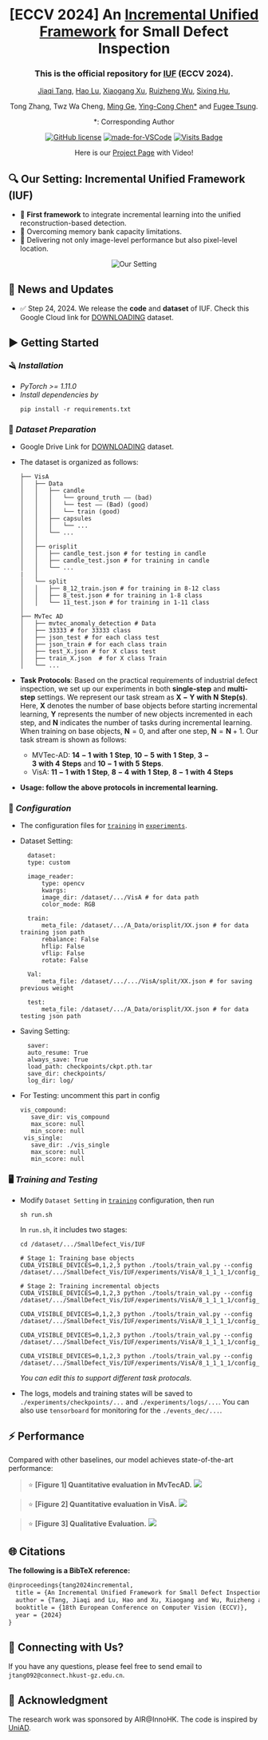 <div align="center">

# [ECCV 2024] An [Incremental Unified Framework](https://link.springer.com/chapter/10.1007/978-3-031-72751-1_18) for Small Defect Inspection

### This is the official repository for [IUF](https://link.springer.com/chapter/10.1007/978-3-031-72751-1_18) (ECCV 2024).

[Jiaqi Tang](https://jqt.me/), [Hao Lu](https://scholar.google.com/citations?user=OrbGCGkAAAAJ&hl=zh-CN), [Xiaogang Xu](https://xuxiaogang.com/), [Ruizheng Wu](https://scholar.google.com/citations?user=OOagpAcAAAAJ&hl=en), [Sixing Hu](https://david-husx.github.io/), 

Tong Zhang, Twz Wa Cheng, [Ming Ge](https://www.linkedin.com/in/ming-ge-7817242a/?originalSubdomain=hk), [Ying-Cong Chen*](https://www.yingcong.me/) and [Fugee Tsung](https://ieda.ust.hk/dfaculty/tsung/).

*: Corresponding Author

[![GitHub license](https://img.shields.io/github/license/Naereen/StrapDown.js.svg)](https://github.com/jqtangust/IUF/blob/master/LICENSE) [![made-for-VSCode](https://img.shields.io/badge/Made%20for-VSCode-1f425f.svg)](https://code.visualstudio.com/) [![Visits Badge](https://badges.strrl.dev/visits/jqtangust/IUF)](https://badges.strrl.dev)

Here is our [Project Page](https://jqt.me/_IUF_/) with Video!

</div>

## 🔍 **Our Setting:** Incremental Unified Framework (IUF)
- 🚩 **First framework** to integrate incremental learning into the unified reconstruction-based detection.
- 🚩 Overcoming memory bank capacity limitations.
- 🚩 Delivering not only image-level performance but also pixel-level location.

<div align="center">
  <img src="imgs/setting.png" alt="Our Setting">
</div>



## 📢 **News and Updates**

- ✅ Step 24, 2024. We release the **code** and **dataset** of IUF. Check this Google Cloud link for [DOWNLOADING](https://drive.google.com/file/d/1jh9BPRN-YWxEU5OOSeds4jecYIbLc6zS/view?pli=1) dataset.


## ▶️ **Getting Started**

<!-- 1. [Installation](#installation)
2. [Dataset](#dataset)
3. [Configuration](#configuration)
5. [Testing](#Testing)
4. [Training](#Training) -->

### 🪒 *Installation*
- *PyTorch >= 1.11.0*
- *Install dependencies by*
    ```
    pip install -r requirements.txt
    ```


### 💾 *Dataset Preparation*

- Google Drive Link for [DOWNLOADING](https://drive.google.com/file/d/1jh9BPRN-YWxEU5OOSeds4jecYIbLc6zS/view?pli=1) dataset.
- The dataset is organized as follows:

    ```
    ├── VisA
    │   ├── Data
    │   │   ├── candle
    │   │   │   └── ground_truth —— (bad)
    │   │   │   └── test —— (Bad) (good)
    │   │   │   └── train (good)
    │   │   ├── capsules
    │   │   │   └── ...
    │   │   └── ...
    │   │   
    │   ├── orisplit
    │   │   ├── candle_test.json # for testing in candle 
    │   │   ├── candle_test.json # for training in candle 
    │   │   └── ...
    |   │
    │   └── split
    │   │   ├── 8_12_train.json # for training in 8-12 class 
    │   │   ├── 8_test.json # for training in 1-8 class 
    │   │   └── 11_test.json # for training in 1-11 class 
    │
    ├── MvTec AD
    │   ├── mvtec_anomaly_detection # Data
    │   ├── 33333 # for 33333 class
    │   ├── json_test # for each class test
    │   ├── json_train # for each class train
    │   ├── test_X.json # for X class test
    │   ├── train_X.json  # for X class Train
    │   └── ...
    ```

- **Task Protocols**: Based on the practical requirements of industrial defect inspection, we set up our experiments in both **single-step** and **multi-step** settings. 
    We represent our task stream as $\mathbf{X - Y \ with \ N \ Step(s)}$. Here, $\mathbf{X}$ denotes the number of base objects before starting incremental learning, $\mathbf{Y}$ represents the number of new objects incremented in each step, and $\mathbf{N}$ indicates the number of tasks during incremental learning. When training on base objects, $\mathbf{N} = 0$, and after one step, $\mathbf{N} = \mathbf{N} + 1$. Our task stream is shown as follows:
    - MVTec-AD: $\mathbf{14-1\ with \ 1\ Step}$, $\mathbf{10-5\ with \ 1\ Step}$, $\mathbf{3 - 3\ with \ 4\ Steps}$ and $\mathbf{10-1\ with \ 5\ Steps}$.
    - VisA: $\mathbf{11-1\ with \ 1\ Step}$, $\mathbf{8-4\ with \ 1\ Step}$, $\mathbf{8-1\ with \ 4\ Steps}$
  
- **Usage: follow the above protocols in incremental learning.**

### 🔨 *Configuration*

- The configuration files for [`training`](/dataset/ruizhengwu/SmallDefect_Vis/IUF/experiments/VisA/8_1_1_1_1) in [`experiments`](/dataset/ruizhengwu/SmallDefect_Vis/IUF/experiments).

- Dataset Setting:

  ```
    dataset:
    type: custom

    image_reader:
        type: opencv
        kwargs:
        image_dir: /dataset/.../VisA # for data path
        color_mode: RGB

    train:
        meta_file: /dataset/.../A_Data/orisplit/XX.json # for data training json path
        rebalance: False
        hflip: False
        vflip: False
        rotate: False
    
    Val:
        meta_file: /dataset/.../.../VisA/split/XX.json # for saving previous weight

    test:
        meta_file: /dataset/.../A_Data/orisplit/XX.json # for data testing json path
  ```

- Saving Setting:

  ```
    saver:
    auto_resume: True
    always_save: True
    load_path: checkpoints/ckpt.pth.tar
    save_dir: checkpoints/
    log_dir: log/
  ```

- For Testing: uncomment this part in config
    ```
    vis_compound:
       save_dir: vis_compound
       max_score: null
       min_score: null
     vis_single:
       save_dir: ./vis_single
       max_score: null
       min_score: null
    ```

### 🖥️ *Training and Testing*

- Modify `Dataset Setting` in [`training`](/dataset/ruizhengwu/SmallDefect_Vis/IUF/experiments/VisA/8_1_1_1_1) configuration, then run
  ```
  sh run.sh
  ```
  In `run.sh`, it includes two stages:
  ```
  cd /dataset/.../SmallDefect_Vis/IUF

  # Stage 1: Training base objects
  CUDA_VISIBLE_DEVICES=0,1,2,3 python ./tools/train_val.py --config /dataset/.../SmallDefect_Vis/IUF/experiments/VisA/8_1_1_1_1/config_c1.yaml

  # Stage 2: Training incremental objects
  CUDA_VISIBLE_DEVICES=0,1,2,3 python ./tools/train_val.py --config /dataset/.../SmallDefect_Vis/IUF/experiments/VisA/8_1_1_1_1/config_c9.yaml

  CUDA_VISIBLE_DEVICES=0,1,2,3 python ./tools/train_val.py --config /dataset/.../SmallDefect_Vis/IUF/experiments/VisA/8_1_1_1_1/config_c10.yaml

  CUDA_VISIBLE_DEVICES=0,1,2,3 python ./tools/train_val.py --config /dataset/.../SmallDefect_Vis/IUF/experiments/VisA/8_1_1_1_1/config_c11.yaml

  CUDA_VISIBLE_DEVICES=0,1,2,3 python ./tools/train_val.py --config /dataset/.../SmallDefect_Vis/IUF/experiments/VisA/8_1_1_1_1/config_c12.yaml

  ```
  *You can edit this to support different task protocals.*

- The logs, models and training states will be saved to `./experiments/checkpoints/...` and `./experiments/logs/...`. You can also use `tensorboard` for monitoring for the `./events_dec/...`.

## ⚡ **Performance**
Compared with other baselines, our model achieves state-of-the-art performance:

> ⭐ **[Figure 1] Quantitative evaluation in MvTecAD.**
> ![](imgs/q1.png)

> ⭐ **[Figure 2] Quantitative evaluation in VisA.**
> ![](imgs/q2.png)


> ⭐ **[Figure 3] Qualitative Evaluation.**
> ![](imgs/per1.png)

## 🌐 **Citations**

**The following is a BibTeX reference:**

``` latex
@inproceedings{tang2024incremental,
  title = {An Incremental Unified Framework for Small Defect Inspection},
  author = {Tang, Jiaqi and Lu, Hao and Xu, Xiaogang and Wu, Ruizheng and Hu, Sixing and Zhang, Tong and Cheng, Tsz Wa and Ge, Ming and Chen, Ying-Cong and Tsung, Fugee},
  booktitle = {18th European Conference on Computer Vision (ECCV)},
  year = {2024}
}
```

## 📧 **Connecting with Us?**

If you have any questions, please feel free to send email to `jtang092@connect.hkust-gz.edu.cn`.


## 📜 **Acknowledgment**
The research work was sponsored by AIR@InnoHK.
The code is inspired by [UniAD](https://github.com/zhiyuanyou/UniAD).
